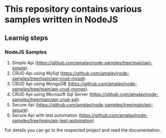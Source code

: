 # This repository contains various samples written in NodeJS

## Learnig steps


### NodeJS Samples

1. Simple Api (https://github.com/amalay/node-samples/tree/main/api-simple).
2. CRUD Api using MySql (https://github.com/amalay/node-samples/tree/main/api-crud-mysql).
3. CRUD Api using MongoDB (https://github.com/amalay/node-samples/tree/main/api-crud-mongo).
4. CRUD Api using Microsoft Sql Server (https://github.com/amalay/node-samples/tree/main/api-crud-sql).
5. Secure Api (https://github.com/amalay/node-samples/tree/main/api-secure).
6. Secure Api with test automation (https://github.com/amalay/node-samples/tree/main/api-test-automation).

For details you can go to the respected project and read the documentation.
